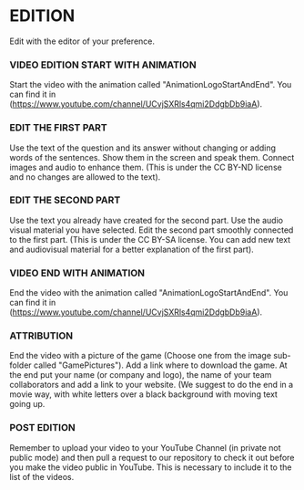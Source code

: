 # EDITION
Edit with the editor of your preference.

### VIDEO EDITION START WITH ANIMATION
Start the video with the animation called "AnimationLogoStartAndEnd". You can find it in (https://www.youtube.com/channel/UCvjSXRls4qmi2DdgbDb9iaA). 

### EDIT THE FIRST PART
Use the text of the question and its answer without changing or adding words of the sentences. Show them in the screen and speak them. Connect images and audio to enhance them. (This is under the CC BY-ND license and no changes are allowed to the text).

### EDIT THE SECOND PART
Use the text you already have created for the second part. Use the audio visual material you have selected. Edit the second part smoothly connected to the first part. (This is under the CC BY-SA license. You can add new text and audiovisual material for a better explanation of the first part).

### VIDEO END WITH ANIMATION
End the video with the animation called "AnimationLogoStartAndEnd". You can find it in (https://www.youtube.com/channel/UCvjSXRls4qmi2DdgbDb9iaA). 

### ATTRIBUTION
End the video with a picture of the game (Choose one from the image sub-folder called "GamePictures"). Add a link where to download the game. At the end put your name (or company and logo), the name of your team collaborators and add a link to your website. (We suggest to do the end in a movie way, with white letters over a black background with moving text going up. 

### POST EDITION
Remember to upload your video to your YouTube Channel (in private not public mode) and then pull a request to our repository to check it out before you make the video public in YouTube. This is necessary to include it to the list of the videos.
